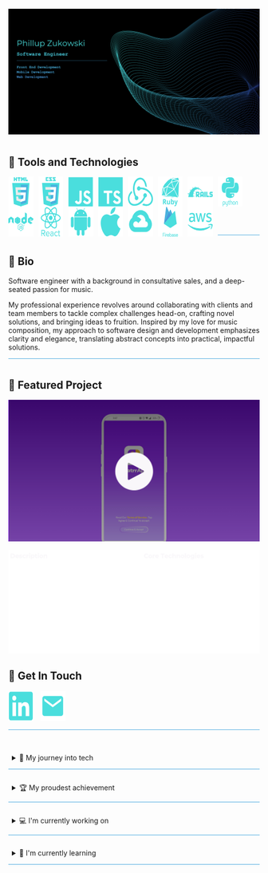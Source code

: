 ![Header](assets/media//header-image.png)

<span style="display: block; margin-top: 40px;"></span>

## 🤖 Tools and Technologies

<img src="https://raw.githubusercontent.com/Phillupz/PhillupZ/main/assets/svg/HTML.svg" align="left" height="60" width="50" height="50" style="margin-right: 10px;">
<img src="https://raw.githubusercontent.com/Phillupz/PhillupZ/main/assets/svg/CSS.svg" align="left" height="60" width="50" style="margin-right: 10px;">
<img src="https://raw.githubusercontent.com/Phillupz/PhillupZ/main/assets/svg/JS.svg" align="left" height="60" width="50" style="margin-right: 10px;">
<img src="https://raw.githubusercontent.com/Phillupz/PhillupZ/main/assets/svg/TS.svg" align="left" height="60" width="50" style="margin-right: 10px;">
<img src="https://raw.githubusercontent.com/Phillupz/PhillupZ/main/assets/svg/Redux.svg" align="left" height="60" width="50" style="margin-right: 10px;">
<img src="https://raw.githubusercontent.com/Phillupz/PhillupZ/main/assets/svg/Ruby.svg" align="left" height="60" width="50" style="margin-right: 10px;">
<img src="https://raw.githubusercontent.com/Phillupz/PhillupZ/main/assets/svg/Rails.svg" align="left" height="60" width="50" style="margin-right: 10px;">
<img src="https://raw.githubusercontent.com/Phillupz/PhillupZ/main/assets/svg/Python.svg" align="left" height="60" width="50" style="margin-right: 10px;">
<img src="https://raw.githubusercontent.com/Phillupz/PhillupZ/main/assets/svg/Node.svg" align="left" height="60" width="50" style="margin-right: 10px;">
<img src="https://raw.githubusercontent.com/Phillupz/PhillupZ/main/assets/svg/React.svg" align="left" height="60" width="50" style="margin-right: 10px;">
<img src="https://raw.githubusercontent.com/Phillupz/PhillupZ/main/assets/svg/Android.svg" align="left" height="60" width="50" style="margin-right: 10px;">
<img src="https://raw.githubusercontent.com/Phillupz/PhillupZ/main/assets/svg/Apple.svg" align="left" height="60" width="50" style="margin-right: 10px;">
<img src="https://raw.githubusercontent.com/Phillupz/PhillupZ/main/assets/svg/GCP.svg" align="left" height="60" width="50" style="margin-right: 10px;">
<img src="https://raw.githubusercontent.com/Phillupz/PhillupZ/main/assets/svg/Firebase.svg" align="left" height="60" width="50" style="margin-right: 10px;">
<img src="https://raw.githubusercontent.com/Phillupz/PhillupZ/main/assets/svg/AWS.svg" align="left" height="60" width="50" style="margin-right: 10px;">
<br></br>
<br></br>
<br></br>


<hr style="height:1px;border:none;color:#4AA9DE;background-color:#4AA9DE;">
<span style="display: block; margin-top: 40px;"></span>

<!-- BIO -->

## :art: Bio

Software engineer with a background in consultative sales, and a deep-seated passion for music.

My professional experience revolves around collaborating with clients and team members to tackle complex challenges head-on, crafting novel solutions, and bringing ideas to fruition. Inspired by my love for music composition, my approach to software design and development emphasizes clarity and elegance, translating abstract concepts into practical, impactful solutions.

<hr style="height:1px;border:none;color:#4AA9DE;background-color:#4AA9DE;">
<span style="display: block; margin-top: 40px;"></span>

<!-- Featured Project -->
## :star2: Featured Project
[![ChatrrApp Feature Highlight](./assets/media/chatrrapp-thumbnail.png)](https://vimeo.com/945420328?share=copy)

<!-- Project Details -->
![Header](assets/media/project-description.png)

<!-- Contact Info -->

## 💬 Get In Touch

<a href="https://www.linkedin.com/in/phillup-zukowski/" align="left" target="_blank" style="text-decoration: none; padding-right: 10px;">
  <img src="https://raw.githubusercontent.com/Phillupz/PhillupZ/main/assets/svg/LinkedIn.svg" height="60" width="50">
</a>
<a href="mailto:phillup.zukowski@gmail.com" align="left" target="_blank" style="text-decoration: none; padding-right: 10px;">
  <img src="https://raw.githubusercontent.com/Phillupz/PhillupZ/main/assets/svg/Email.svg" height="60" width="50">
</a>


<hr style="height:1px;border:none;color:#4AA9DE;background-color:#4AA9DE;">
<span style="display: block; margin-top: 40px;"></span>

<!-- OTHER INFO -->

<details style="border-top: none; border-bottom: .5px solid #4AA9DE;">
<summary style="padding: 0.5em; padding-bottom: 1em; cursor: pointer;">🌄 My journey into tech</summary>

#### 🎇 The Spark

Picture me at 14, in a computer tech class, eyes glued to the screen, soaking in every word from the teacher. The task? To program a small remote-controlled vehicle to navigate a figure eight. It took a bit of head-scratching, maybe a little more than a bit, but when it finally zipped through the course on its own, it felt like witnessing magic. That's the moment my love affair with software engineering ignited.

#### 👷‍♂️ Navigating Trades

Life's currents swept me straight from high school into the workforce. Following my older brother's lead, I dove into roofing, learning the ropes as an installer and eventually gearing up for a leadership role as foreman. But dreams, they're funny creatures. Sometimes they get obscured in the everyday hustle. So, I made a pivot into sales, diving headfirst into the world of digital marketing at a startup called MyFitCoach. It was a rollercoaster ride - a few loops, a couple of hairpin turns, and an unexpected stop when the startup hit a dead end.

Undeterred, I switched gears yet again, this time joining the Glaziers union, working in curtain wall manufacturing. Crafting glass structures from blueprint to installation was rewarding, but the itch for something more persisted.

#### 💼 Back to Sales

Back to the drawing board, back to sales. Armed with stacks of books and a thirst for knowledge, I embarked on a journey that led me to HomeAdvisor and eventually to ADT Security Service. The thrill of being recognized as rookie of the month in the Northeast was exhilarating, but beneath the surface, a quiet voice urged me to explore a path that resonated deeper within.

#### 🌄 The Leap

And so, I embarked on a journey of self-discovery. Personality tests, deep introspection, and a sprinkle of meditation revealed what my heart had known for years - software engineering wasn't just a career choice; it was my calling. With newfound clarity, I took the leap and applied to Flatiron School, a beacon of learning in the realm of full-stack development.

The boot camp was no walk in the park, but with grit and determination, I conquered each challenge. Post-graduation, the road to securing an entry-level position proved rocky, marked by rejections and setbacks. But amidst the storm, the silver lining shone bright - I was pursuing my passion, honing skills that would shape not just my career, but my entire life's trajectory.

#### 🚀 TeleCAIN and Beyond

Then came TeleCAIN, a pivotal chapter in my journey. Collaborating with an exceptional team, we brought ChatrrApp to life, etching our mark in the annals of tech history.

And the adventure continues, fueled by a relentless drive to innovate, to create, and to build - whether it's for an organization or for my own aspirations. Because in the end, it's not just about the job title or the paycheck; it's about the joy of crafting something meaningful, something that leaves a lasting impact. And that, my friend, is what keeps me going.
</details>

<span style="display: block; margin-top: 20px;"></span>

<details style="border-top: none; border-bottom: .5px solid #4AA9DE;">
<summary style="padding: 0.5em; padding-bottom: 1em; cursor: pointer;">🏆 My proudest achievement</summary>

#### 📱 ChatrrApp

At TeleCAIN, my proudest achievement was guiding the front-end of ChatrrApp from concept to its launch on the Google Play Store in Trinidad and Tobago. The most rewarding phase of this endeavor was seamlessly integrating it with a complex backend VoIP Infrastructure, specifically utilizing Kamilio/FreeSWITCH. I meticulously approached this integration in two primary phases, each requiring meticulous research, system design, problem-solving, and precise execution.

#### 🔍 Research and Proposal Phase:

Initially, I embarked on comprehensive research to explore potential solutions for integrating the front-end application with the intricate backend VoIP Infrastructure. This involved delving into various system architectures and meticulously drafting three possible proposals. These proposals were then presented to the team for collective discussion and decision-making.

After thorough deliberation, we unanimously agreed to leverage JsSIP and React Native WebRTC on the client side. JsSIP served as the cornerstone for establishing and terminating SIP sessions, while React Native WebRTC facilitated peer-to-peer media exchange and streamlined media stream management. Overcoming the challenge of JsSIP's native browser reliance in a mobile environment required strategic polyfilling to seamlessly integrate the library into the React Native framework.

#### 💻 Development Phase:

With a solid foundation laid in the research phase, I proceeded to design and develop the client-side SIP architecture. Adopting an object-oriented programming (OOP) approach, I implemented a facade design pattern comprising a series of decoupled singleton services catering to both audio and video calls. These services included:

- __DebuggingService:__ Integrated with Sentry and Google Analytics for comprehensive reporting, this service also incorporated Firebase remote config plugins to enable remote activation. Its rich, color-coded tabular logs, supported by node utils, became invaluable for internal debugging purposes.
- __RTCStreamManager:__ Leveraging React Native WebRTC APIs, this service managed media streams, facilitating functionalities such as stream capture, muting/unmuting audio and video, and camera switching.
- __CallLoggingService:__ Responsible for tracking calls and logging and recording call outcomes in the database.
- __RemoteMessagingService:__ Designed to process FCM remote messages in all states, this service was engineered to be highly extensible, allowing for seamless integration of new EventEmitterService: Facilitated event-driven communication within the application.

Additionally, I developed an RTCTransponder to relay SIP events and data to subscribers, ensuring smooth intercommunication between the decoupled services and wider React Native context. Decoupling VoIP services from React Context extended VoIP operations throughout the application lifecycle and enabled operation in headlessJS.

To simplify complex functionality, I exposed sophisticated SIP and WebRTC services through a simplified facade pattern via a high-level class named "VoIP." This abstraction streamlined interaction with VoIP services and enabled seamless integration with React Context through a single custom hook.

Centralized VoIP call state management was realized through the implementation of Redux, ensuring efficient tracking and control of call-related data throughout the application. Additionally, to streamline app-wide side effect management and circumvent prop drilling within nested components, a custom context was developed. This custom context not only facilitated seamless communication between components but also supported advanced functionalities such as event-driven programmatic navigation, enhancing the overall user experience.

Furthermore, I meticulously optimized SIP timers by patching the JsSIP library, drawing upon insights from RFC 3261 to ensure support for call suspension functionality. Additionally, I engineered custom Java activities to deliver immersive full-screen incoming call notifications. Crafting bespoke Expo config plugins allowed for seamless modification of Android configurations and execution of build scripts, enabling effortless integration with Android connection services and leveraging FCM for comprehensive call suspension and delivery functionality across all application states. Moreover, the integration of Notifee elevated the user experience with its provision of rich, user-friendly notifications, contributing to an enhanced overall experience.

#### 🎉 Conclusion

By meticulously navigating through these phases, from research and proposal to development and implementation, I not only achieved the successful integration of the front-end application with complex backend VoIP Infrastructure but also contributed to enhancing its functionality, performance, and user experience.

While this endeavor was challenging, it was undeniably rewarding and stands as a testament to my ability to lead front-end development within a collaborative team environment. Successfully guiding the front-end development of ChatrrApp from concept to its debut on the Google Play Store, alongside seamlessly integrating it with a complex backend VoIP Infrastructure, exemplifies my dedication to meticulous research, problem-solving, and precise execution. This achievement showcases my proficiency in driving development while collaborating with other engineers across various elements of the stack, as well as my unwavering commitment to delivering exceptional outcomes.

</details>

<span style="display: block; margin-top: 20px;"></span>
<details style="border-top: none; border-bottom: .5px solid #4AA9DE;">
<summary style="padding: 0.5em; padding-bottom: 1em; cursor: pointer;">💻 I'm currently working on</summary>

#### 🤓 Here's what's keeping me busy:

- __LeetCode 75:__ I've completed several courses on data structures and algorithms, tackled 100 problems on AlgoExpert, and I'm currently wrapping up the LeetCode 75 before diving into the LeetCode top 150 interview question list.

- __Interview Prep:__ I've been diligently reviewing hundreds of pages of notes covering everything from web to mobile development. Preparation is key, and I'm leaving no stone unturned to ensure I'm ready for any challenge.

- __Networking:__ Collaboration and mentorship are invaluable, so I'm actively engaging with my career coach and mentors to craft and execute an effective networking strategy. Building meaningful connections is essential in today's professional landscape.

- __Personal Branding:__ Crafting a strong digital presence with a focus on personal branding is crucial. I'm dedicated to showcasing my skills, experiences, and unique value proposition across various online platforms, establishing myself as a reputable and recognizable figure in the industry.

These endeavors keep me engaged and motivated as I strive for continuous growth and development in my career journey.
</details>

<span style="display: block; margin-top: 20px;"></span>
<details style="border-top: none; border-bottom: .5px solid #4AA9DE;">
<summary style="padding: 0.5em; padding-bottom: 1em; cursor: pointer; color: fff;">📖 I'm currently learning</summary>

#### 📝 HarvardX CS50: Introduction to Computer Science

Currently, I'm enrolled in HarvardX's CS50: Introduction to Computer Science. This course allows me to delve into C and low-level programming during my weekends, strengthening my foundational knowledge in the field.

#### 🔬 Topics:

- A broad and robust understanding of computer science and programming
- How to think algorithmically and solve programming problems efficiently
- Concepts like abstraction, algorithms, data structures, encapsulation, resource management, security, software engineering, and web development
- Familiarity with a number of languages, including C, Python, SQL, and JavaScript plus CSS and HTML
- How to engage with a vibrant community of like-minded learners from all levels of experience
- How to develop and present a final programming project to your peers

</details>

<span style="display: block; margin-top: 20px;"></span>

